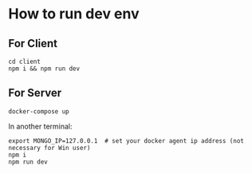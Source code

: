# How to run dev env

## For Client
```
cd client
npm i && npm run dev 
```

## For Server
```
docker-compose up
```

In another terminal:
```
export MONGO_IP=127.0.0.1  # set your docker agent ip address (not necessary for Win user)
npm i
npm run dev 
```
